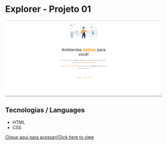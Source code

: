 # Explorer - Projeto 01

![preview](./preview-projeto-01.png)

## Tecnologias / Languages

- HTML
- CSS

[Clique aqui para acessar/Click here to view](https://marlanfagun.github.io/rocketseat-explorer-projeto01/)